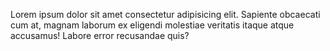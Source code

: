 Lorem ipsum dolor sit amet consectetur adipisicing elit. 
Sapiente obcaecati cum at, magnam laborum ex eligendi molestiae veritatis itaque atque accusamus!
 Labore error recusandae quis?